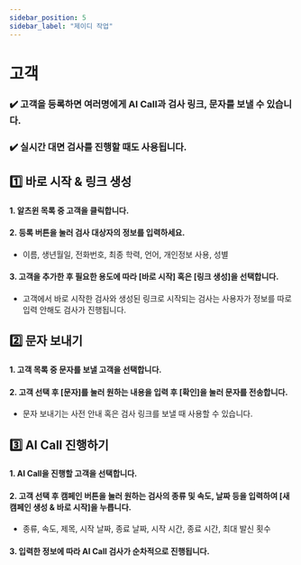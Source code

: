 ```yaml
---
sidebar_position: 5
sidebar_label: "제이디 작업"
---
```


# 고객

### :heavy_check_mark: 고객을 등록하면 여러명에게 AI Call과 검사 링크, 문자를 보낼 수 있습니다.

### :heavy_check_mark: 실시간 대면 검사를 진행할 때도 사용됩니다.

## :one: 바로 시작 & 링크 생성

#### 1. 알츠윈 목록 중 고객을 클릭합니다.

#### 2. 등록 버튼을 눌러 검사 대상자의 정보를 입력하세요.

- 이름, 생년월일, 전화번호, 최종 학력, 언어, 개인정보 사용, 성별

#### 3. 고객을 추가한 후 필요한 용도에 따라 [바로 시작] 혹은 [링크 생성]을 선택합니다.

- 고객에서 바로 시작한 검사와 생성된 링크로 시작되는 검사는 사용자가 정보를 따로 입력 안해도 검사가 진행됩니다.

## :two: 문자 보내기

#### 1. 고객 목록 중 문자를 보낼 고객을 선택합니다.

#### 2. 고객 선택 후 [문자]를 눌러 원하는 내용을 입력 후 [확인]을 눌러 문자를 전송합니다.

- 문자 보내기는 사전 안내 혹은 검사 링크를 보낼 때 사용할 수 있습니다.

## :three: AI Call 진행하기

#### 1. AI Call을 진행할 고객을 선택합니다.

#### 2. 고객 선택 후 캠페인 버튼을 눌러 원하는 검사의 종류 및 속도, 날짜 등을 입력하여 [새 캠페인 생성 & 바로 시작]을 누릅니다.

- 종류, 속도, 제목, 시작 날짜, 종료 날짜, 시작 시간, 종료 시간, 최대 발신 횟수

#### 3. 입력한 정보에 따라 AI Call 검사가 순차적으로 진행됩니다.
